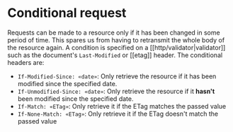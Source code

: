 # Conditional request
Requests can be made to a resource only if it has been changed in some period of time. This spares us from having to retransmit the whole body of the resource again. A condition is specified on a [[http/validator|validator]] such as the document's `Last-Modified` or [[etag]] header. The conditional headers are:

* `If-Modified-Since: «date»`: Only retrieve the resource if it has been modified since the specified date.
* `If-Unmodified-Since: «date»`: Only retrieve the resource if it **hasn't** been modified since the specified date.
* `If-Match: «ETag»`: Only retrieve it if the ETag matches the passed value
* `If-None-Match: «ETag»`: Only retrieve it if the ETag doesn't match the passed value
